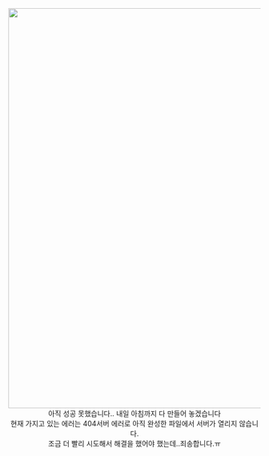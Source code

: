 <div align="center">

<img width="800" src="[https://user-images.githubusercontent.com/39653584/159526821-f5372309-ee3d-46bc-8d46-8a17ea582c56.png](https://user-images.githubusercontent.com/101690974/170066990-2a065c7f-83f5-4802-b1ec-ccfb15a3b4b5.jpg)](https://github.com/LikeLion-at-CAU-10th/Jihoon-Kwak/issues/4#issue-1246690677)">
 <div>아직 성공 못했습니다.. 내일 아침까지 다 만들어 놓겠습니다<div>
 <div>현재 가지고 있는 에러는 404서버 에러로 아직 완성한 파일에서 서버가 열리지 않습니다.<div>
 <div>조금 더 빨리 시도해서 해결을 했어야 했는데..죄송합니다.ㅠ<div>

</div>
